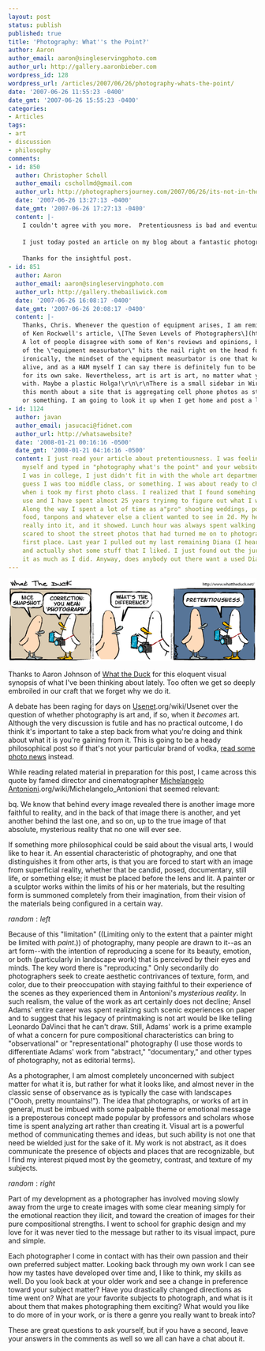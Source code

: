 ```yaml
---
layout: post
status: publish
published: true
title: 'Photography: What''s the Point?'
author: Aaron
author_email: aaron@singleservingphoto.com
author_url: http://gallery.aaronbieber.com
wordpress_id: 128
wordpress_url: /articles/2007/06/26/photography-whats-the-point/
date: '2007-06-26 11:55:23 -0400'
date_gmt: '2007-06-26 15:55:23 -0400'
categories:
- Articles
tags:
- art
- discussion
- philosophy
comments:
- id: 850
  author: Christopher Scholl
  author_email: cschollmd@gmail.com
  author_url: http://photographersjourney.com/2007/06/26/its-not-in-the-camera/
  date: '2007-06-26 13:27:13 -0400'
  date_gmt: '2007-06-26 17:27:13 -0400'
  content: |-
    I couldn't agree with you more.  Pretentiousness is bad and eventually self-destructive in any aspect of life.  It gets you nowhere and accomplishes nothing.

    I just today posted an article on my blog about a fantastic photographer who takes all her pictures with... get this... a camera phone.  Now, how UN-pretentious is that?  To me, that's just brilliant.  And yes, you can argue that a camera phone won't produce images of the same technical quality as my Canon SLR.  But technical quality alone does not make a photograph.  If it did, all those artistic photographers out there shooting with plastic Holgas wouldn't be considered photographers.  And of course they are.

    Thanks for the insightful post.
- id: 851
  author: Aaron
  author_email: aaron@singleservingphoto.com
  author_url: http://gallery.thebailiwick.com
  date: '2007-06-26 16:08:17 -0400'
  date_gmt: '2007-06-26 20:08:17 -0400'
  content: |-
    Thanks, Chris. Whenever the question of equipment arises, I am reminded
    of Ken Rockwell's article, \[The Seven Levels of Photographers\](http://www.kenrockwell.com/tech/7.htm.)
    A lot of people disagree with some of Ken's reviews and opinions, but his description
    of the \"equipment measurbator\" hits the nail right on the head for me. Perhaps
    ironically, the mindset of the equipment measurbator is one that keeps HAM radio
    alive, and as a HAM myself I can say there is definitely fun to be had with equipment
    for its own sake. Nevertheless, art is art is art, no matter what you make it
    with. Maybe a plastic Holga!\r\n\r\nThere is a small sidebar in Wired Magazine
    this month about a site that is aggregating cell phone photos as stock images
    or something. I am going to look it up when I get home and post a link.
- id: 1124
  author: javan
  author_email: jasucaci@fidnet.com
  author_url: http://whatsawebsite?
  date: '2008-01-21 00:16:16 -0500'
  date_gmt: '2008-01-21 04:16:16 -0500'
  content: I just read your article about pretentiousness. I was feeling sorry for
    myself and typed in "photography what's the point" and your website came up. When
    I was in college, I just didn't fit in with the whole art department thing- I
    guess I was too middle class, or something. I was about ready to chuck it all
    when i took my first photo class. I realized that I found somehing I wanted to
    use and I have spent almost 25 years tryinmg to figure out what I wanted to say.
    Along the way I spent a lot of time as a"pro" shooting weddings, portraits, dog
    food, tanpons and whatever else a client wanted to see in 2d. My heart was never
    really into it, and it showed. Lunch hour was always spent walking around downtown
    scared to shoot the street photos that had turned me on to photography in the
    first place. Last year I pulled out my last remaining Diana (I hear the groans)
    and actually shot some stuff that I liked. I just found out the juror didn't like
    it as much as I did. Anyway, does anybody out there want a used Diana?
---
```

![](/articles/images/WTD210.gif)

Thanks to Aaron Johnson of [What the Duck](http://www.whattheduck.net)
for this eloquent visual synopsis of what I've been thinking about
lately. Too often we get so deeply embroiled in our craft that we forget
why we do it.

A debate has been raging for days on
[Usenet](http://en.wikipedia).org/wiki/Usenet over the question of
whether photography is art and, if so, when it _becomes_ art. Although
the very discussion is futile and has no practical outcome, I do think
it's important to take a step back from what you're doing and think
about what it is you're gaining from it. This is going to be a heady
philosophical post so if that's not your particular brand of vodka,
[read some photo
news](http://www.google.com/reader/shared/user/15563285598058491045/label/photography)
instead.<span id="more"></span><span id="more-128"></span>

While reading related material in preparation for this post, I came
across this quote by famed director and cinematographer [Michelangelo
Antonioni](http://en.wikipedia).org/wiki/Michelangelo_Antonioni that
seemed relevant:

bq. We know that behind every image revealed there is another image more
faithful to reality, and in the back of that image there is another, and
yet another behind the last one, and so on, up to the true image of that
absolute, mysterious reality that no one will ever see.

If something more philosophical could be said about the visual arts, I
would like to hear it. An essential characteristic of photography, and
one that distinguishes it from other arts, is that you are forced to
start with an image from superficial reality, whether that be candid,
posed, documentary, still life, or something else; it must be placed
before the lens and lit. A painter or a sculptor works within the limits
of his or her materials, but the resulting form is summoned completely
from their imagination, from their vision of the materials being
configured in a certain way.

$random:left$

Because of this "limitation" ((Limiting only to the extent that a
painter might be limited with _paint_.)) of photography, many people
are drawn to it--as an art form--with the intention of reproducing a
scene for its beauty, emotion, or both (particularly in landscape work)
that is perceived by their eyes and minds. The key word there is
"reproducing." Only secondarily do photographers seek to create
aesthetic contrivances of texture, form, and color, due to their
preoccupation with staying faithful to their experience of the scenes as
they experienced them in Antonioni's _mysterious reality_. In such
realism, the value of the work as art certainly does not decline; Ansel
Adams' entire career was spent realizing such scenic experiences on
paper and to suggest that his legacy of printmaking is not art would be
like telling Leonardo DaVinci that he can't draw. Still, Adams' work is
a prime example of what a concern for pure compositional characteristics
can bring to "observational" or "representational" photography (I use
those words to differentiate Adams' work from "abstract," "documentary,"
and other types of photography, not as editorial terms).

As a photographer, I am almost completely unconcerned with subject
matter for what it is, but rather for what it looks like, and almost
never in the classic sense of observance as is typically the case with
landscapes ("Oooh, pretty mountains!"). The idea that photographs, or
works of art in general, must be imbued with some palpable theme or
emotional message is a preposterous concept made popular by professors
and scholars whose time is spent analyzing art rather than creating it.
Visual art is a powerful method of communicating themes and ideas, but
such ability is not one that need be wielded just for the sake of it. My
work is not abstract, as it does communicate the presence of objects and
places that are recognizable, but I find my interest piqued most by the
geometry, contrast, and texture of my subjects.

$random:right$

Part of my development as a photographer has involved moving slowly away
from the urge to create images with some clear meaning simply for the
emotional reaction they ilicit, and toward the creation of images for
their pure compositional strengths. I went to school for graphic design
and my love for it was never tied to the message but rather to its
visual impact, pure and simple.

Each photographer I come in contact with has their own passion and their
own preferred subject matter. Looking back through my own work I can see
how my tastes have developed over time and, I like to think, my skills
as well. Do you look back at your older work and see a change in
preference toward your subject matter? Have you drastically changed
directions as time went on? What are your favorite subjects to
photograph, and what is it about them that makes photographing them
exciting? What would you like to do more of in your work, or is there a
genre you really want to break into?

These are great questions to ask yourself, but if you have a second,
leave your answers in the comments as well so we all can have a chat
about it.
